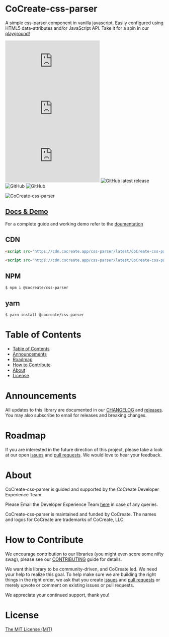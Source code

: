 # CoCreate-css-parser

A simple css-parser component in vanilla javascript. Easily configured using HTML5 data-attributes and/or JavaScript API. Take it for a spin in our [playground!](https://cocreate.app/docs/css-parser)

![min file size in bytes](https://img.badgesize.io/https://cdn.cocreate.app/css-parser/latest/CoCreate-css-parser.min.js?style=flat-square&label=minified&color=orange)
![gzip file size in bytes](https://img.badgesize.io/https://cdn.cocreate.app/css-parser/latest/CoCreate-css-parser.min.js?compression=gzip&style=flat-square&label=gzip&color=yellow)
![brotlifile size in bytes](https://img.badgesize.io/https://cdn.cocreate.app/css-parser/latest/CoCreate-css-parser.min.js?compression=brotli&style=flat-square&label=brotli)
![GitHub latest release](https://img.shields.io/github/v/release/CoCreate-app/CoCreate-css-parser?style=flat-square)
![GitHub](https://img.shields.io/github/license/CoCreate-app/CoCreate-css-parser?style=flat-square)
![GitHub](https://img.shields.io/static/v1?style=flat-square&label=&message=Hiring&color=blueviolet)


![CoCreate-css-parser](https://cdn.cocreate.app/docs/CoCreate-css-parser.gif)

## [Docs & Demo](https://cocreate.app/docs/css-parser)

For a complete guide and working demo refer to the [doumentation](https://cocreate.app/docs/css-parser)

## CDN

```html
<script src="https://cdn.cocreate.app/css-parser/latest/CoCreate-css-parser.min.js"></script>
```

```html
<script src="https://cdn.cocreate.app/css-parser/latest/CoCreate-css-parser.min.css"></script>
```

## NPM

```shell
$ npm i @cocreate/css-parser
```

## yarn

```shell
$ yarn install @cocreate/css-parser
```

# Table of Contents

- [Table of Contents](#table-of-contents)
- [Announcements](#announcements)
- [Roadmap](#roadmap)
- [How to Contribute](#how-to-contribute)
- [About](#about)
- [License](#license)

<a name="announcements"></a>

# Announcements

All updates to this library are documented in our [CHANGELOG](https://github.com/CoCreate-app/CoCreate-css-parser/blob/master/CHANGELOG.md) and [releases](https://github.com/CoCreate-app/CoCreate-css-parser/releases). You may also subscribe to email for releases and breaking changes.

<a name="roadmap"></a>

# Roadmap

If you are interested in the future direction of this project, please take a look at our open [issues](https://github.com/CoCreate-app/CoCreate-css-parser/issues) and [pull requests](https://github.com/CoCreate-app/CoCreate-css-parser/pulls). We would love to hear your feedback.

<a name="about"></a>

# About

CoCreate-css-parser is guided and supported by the CoCreate Developer Experience Team.

Please Email the Developer Experience Team [here](mailto:develop@cocreate.app) in case of any queries.

CoCreate-css-parser is maintained and funded by CoCreate. The names and logos for CoCreate are trademarks of CoCreate, LLC.

<a name="contribute"></a>

# How to Contribute

We encourage contribution to our libraries (you might even score some nifty swag), please see our [CONTRIBUTING](https://github.com/CoCreate-app/CoCreate-css-parser/blob/master/CONTRIBUTING.md) guide for details.

We want this library to be community-driven, and CoCreate led. We need your help to realize this goal. To help make sure we are building the right things in the right order, we ask that you create [issues](https://github.com/CoCreate-app/CoCreate-css-parser/issues) and [pull requests](https://github.com/CoCreate-app/CoCreate-css-parser/pulls) or merely upvote or comment on existing issues or pull requests.

We appreciate your continued support, thank you!

# License

[The MIT License (MIT)](https://github.com/CoCreate-app/CoCreate-css-parser/blob/master/LICENSE)
